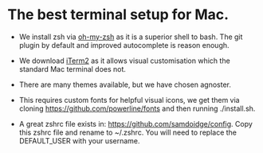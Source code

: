 # The best terminal setup for Mac.

* We install zsh via [oh-my-zsh](https://github.com/robbyrussell/oh-my-zsh) as it is a superior shell to bash. The git plugin by default and improved autocomplete is reason enough.

* We download [iTerm2](https://www.iterm2.com) as it allows visual customisation which the standard Mac terminal does not.

* There are many themes available, but we have chosen agnoster. 

* This requires custom fonts for helpful visual icons, we get them via cloning https://github.com/powerline/fonts and then running ./install.sh.

* A great zshrc file exists in: https://github.com/samdoidge/config. Copy this zshrc file and rename to ~/.zshrc. You will need to replace the DEFAULT_USER with your username.



